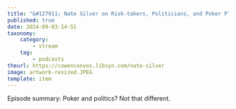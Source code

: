 ```yaml
---
title: "&#127911; Nate Silver on Risk-takers, Politicians, and Poker Players"
published: true
date: 2024-09-03-14-51
taxonomy:
    category:
        - stream
    tag:
        - podcasts
theurl: https://cowenconvos.libsyn.com/nate-silver
image: artwork-resized.JPEG
template: item
---
```


Episode summary: Poker and politics? Not that different.
